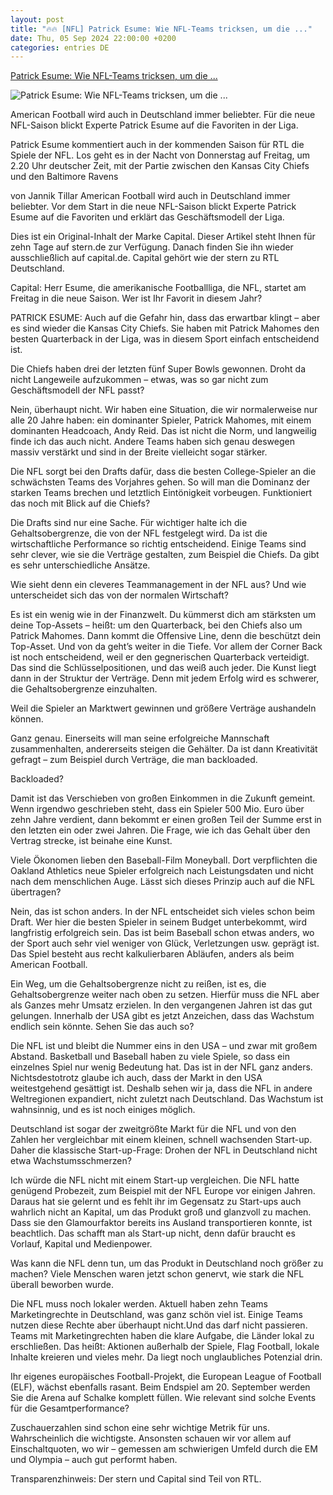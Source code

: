 ```yaml
---
layout: post
title: "🔥🔥 [NFL] Patrick Esume: Wie NFL-Teams tricksen, um die ..."
date: Thu, 05 Sep 2024 22:00:00 +0200
categories: entries DE
---
```

[Patrick Esume: Wie NFL-Teams tricksen, um die ...](https://www.stern.de/wirtschaft/patrick-esume--wie-nfl-teams-tricksen--um-die-gehaltsobergrenzen-einzuhalten-35041230.html)

![Patrick Esume: Wie NFL-Teams tricksen, um die ...](https://image.stern.de/35041232/t/X6/v4/w1440/r1.7778/-/patrick-esume.jpg)

American Football wird auch in Deutschland immer beliebter. Für die neue NFL-Saison blickt Experte Patrick Esume auf die Favoriten in der Liga.

Patrick Esume kommentiert auch in der kommenden Saison für RTL die Spiele der NFL. Los geht es in der Nacht von Donnerstag auf Freitag, um 2.20 Uhr deutscher Zeit, mit der Partie zwischen den Kansas City Chiefs und den Baltimore Ravens

von Jannik Tillar American Football wird auch in Deutschland immer beliebter. Vor dem Start in die neue NFL-Saison blickt Experte Patrick Esume auf die Favoriten und erklärt das Geschäftsmodell der Liga.

Dies ist ein Original-Inhalt der Marke Capital. Dieser Artikel steht Ihnen für zehn Tage auf stern.de zur Verfügung. Danach finden Sie ihn wieder ausschließlich auf capital.de. Capital gehört wie der stern zu RTL Deutschland.

Capital: Herr Esume, die amerikanische Footballliga, die NFL, startet am Freitag in die neue Saison. Wer ist Ihr Favorit in diesem Jahr?

PATRICK ESUME: Auch auf die Gefahr hin, dass das erwartbar klingt – aber es sind wieder die Kansas City Chiefs. Sie haben mit Patrick Mahomes den besten Quarterback in der Liga, was in diesem Sport einfach entscheidend ist.

Die Chiefs haben drei der letzten fünf Super Bowls gewonnen. Droht da nicht Langeweile aufzukommen – etwas, was so gar nicht zum Geschäftsmodell der NFL passt?

Nein, überhaupt nicht. Wir haben eine Situation, die wir normalerweise nur alle 20 Jahre haben: ein dominanter Spieler, Patrick Mahomes, mit einem dominanten Headcoach, Andy Reid. Das ist nicht die Norm, und langweilig finde ich das auch nicht. Andere Teams haben sich genau deswegen massiv verstärkt und sind in der Breite vielleicht sogar stärker.

Die NFL sorgt bei den Drafts dafür, dass die besten College-Spieler an die schwächsten Teams des Vorjahres gehen. So will man die Dominanz der starken Teams brechen und letztlich Eintönigkeit vorbeugen. Funktioniert das noch mit Blick auf die Chiefs?

Die Drafts sind nur eine Sache. Für wichtiger halte ich die Gehaltsobergrenze, die von der NFL festgelegt wird. Da ist die wirtschaftliche Performance so richtig entscheidend. Einige Teams sind sehr clever, wie sie die Verträge gestalten, zum Beispiel die Chiefs. Da gibt es sehr unterschiedliche Ansätze.

Wie sieht denn ein cleveres Teammanagement in der NFL aus? Und wie unterscheidet sich das von der normalen Wirtschaft?

Es ist ein wenig wie in der Finanzwelt. Du kümmerst dich am stärksten um deine Top-Assets – heißt: um den Quarterback, bei den Chiefs also um Patrick Mahomes. Dann kommt die Offensive Line, denn die beschützt dein Top-Asset. Und von da geht’s weiter in die Tiefe. Vor allem der Corner Back ist noch entscheidend, weil er den gegnerischen Quarterback verteidigt. Das sind die Schlüsselpositionen, und das weiß auch jeder. Die Kunst liegt dann in der Struktur der Verträge. Denn mit jedem Erfolg wird es schwerer, die Gehaltsobergrenze einzuhalten.

Weil die Spieler an Marktwert gewinnen und größere Verträge aushandeln können.

Ganz genau. Einerseits will man seine erfolgreiche Mannschaft zusammenhalten, andererseits steigen die Gehälter. Da ist dann Kreativität gefragt – zum Beispiel durch Verträge, die man backloaded.

Backloaded?

Damit ist das Verschieben von großen Einkommen in die Zukunft gemeint. Wenn irgendwo geschrieben steht, dass ein Spieler 500 Mio. Euro über zehn Jahre verdient, dann bekommt er einen großen Teil der Summe erst in den letzten ein oder zwei Jahren. Die Frage, wie ich das Gehalt über den Vertrag strecke, ist beinahe eine Kunst.

Viele Ökonomen lieben den Baseball-Film Moneyball. Dort verpflichten die Oakland Athletics neue Spieler erfolgreich nach Leistungsdaten und nicht nach dem menschlichen Auge. Lässt sich dieses Prinzip auch auf die NFL übertragen?

Nein, das ist schon anders. In der NFL entscheidet sich vieles schon beim Draft. Wer hier die besten Spieler in seinem Budget unterbekommt, wird langfristig erfolgreich sein. Das ist beim Baseball schon etwas anders, wo der Sport auch sehr viel weniger von Glück, Verletzungen usw. geprägt ist. Das Spiel besteht aus recht kalkulierbaren Abläufen, anders als beim American Football.

Ein Weg, um die Gehaltsobergrenze nicht zu reißen, ist es, die Gehaltsobergrenze weiter nach oben zu setzen. Hierfür muss die NFL aber als Ganzes mehr Umsatz erzielen. In den vergangenen Jahren ist das gut gelungen. Innerhalb der USA gibt es jetzt Anzeichen, dass das Wachstum endlich sein könnte. Sehen Sie das auch so?

Die NFL ist und bleibt die Nummer eins in den USA – und zwar mit großem Abstand. Basketball und Baseball haben zu viele Spiele, so dass ein einzelnes Spiel nur wenig Bedeutung hat. Das ist in der NFL ganz anders. Nichtsdestotrotz glaube ich auch, dass der Markt in den USA weitestgehend gesättigt ist. Deshalb sehen wir ja, dass die NFL in andere Weltregionen expandiert, nicht zuletzt nach Deutschland. Das Wachstum ist wahnsinnig, und es ist noch einiges möglich.

Deutschland ist sogar der zweitgrößte Markt für die NFL und von den Zahlen her vergleichbar mit einem kleinen, schnell wachsenden Start-up. Daher die klassische Start-up-Frage: Drohen der NFL in Deutschland nicht etwa Wachstumsschmerzen?

Ich würde die NFL nicht mit einem Start-up vergleichen. Die NFL hatte genügend Probezeit, zum Beispiel mit der NFL Europe vor einigen Jahren. Daraus hat sie gelernt und es fehlt ihr im Gegensatz zu Start-ups auch wahrlich nicht an Kapital, um das Produkt groß und glanzvoll zu machen. Dass sie den Glamourfaktor bereits ins Ausland transportieren konnte, ist beachtlich. Das schafft man als Start-up nicht, denn dafür braucht es Vorlauf, Kapital und Medienpower.

Was kann die NFL denn tun, um das Produkt in Deutschland noch größer zu machen? Viele Menschen waren jetzt schon genervt, wie stark die NFL überall beworben wurde.

Die NFL muss noch lokaler werden. Aktuell haben zehn Teams Marketingrechte in Deutschland, was ganz schön viel ist. Einige Teams nutzen diese Rechte aber überhaupt nicht.Und das darf nicht passieren. Teams mit Marketingrechten haben die klare Aufgabe, die Länder lokal zu erschließen. Das heißt: Aktionen außerhalb der Spiele, Flag Football, lokale Inhalte kreieren und vieles mehr. Da liegt noch unglaubliches Potenzial drin.

Ihr eigenes europäisches Football-Projekt, die European League of Football (ELF), wächst ebenfalls rasant. Beim Endspiel am 20. September werden Sie die Arena auf Schalke komplett füllen. Wie relevant sind solche Events für die Gesamtperformance?

Zuschauerzahlen sind schon eine sehr wichtige Metrik für uns. Wahrscheinlich die wichtigste. Ansonsten schauen wir vor allem auf Einschaltquoten, wo wir – gemessen am schwierigen Umfeld durch die EM und Olympia – auch gut performt haben.

Transparenzhinweis: Der stern und Capital sind Teil von RTL.

